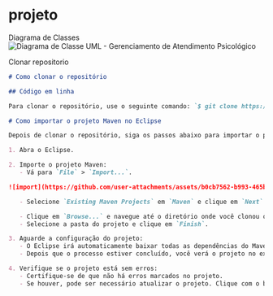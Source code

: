 # projeto
Diagrama de Classes
![Diagrama de Classe UML -  Gerenciamento de Atendimento Psicológico](https://github.com/user-attachments/assets/65d08d0f-3701-469e-83ae-109b566bd24c)

Clonar repositorio 
```markdown
# Como clonar o repositório

## Código em linha

Para clonar o repositório, use o seguinte comando: `$ git clone https://github.com/matheus-avvelino/projeto.git`

# Como importar o projeto Maven no Eclipse

Depois de clonar o repositório, siga os passos abaixo para importar o projeto Maven no Eclipse:

1. Abra o Eclipse.

2. Importe o projeto Maven:
   - Vá para `File` > `Import...`.

![import](https://github.com/user-attachments/assets/b0cb7562-b993-465b-bafb-67b587bbf991)

   - Selecione `Existing Maven Projects` em `Maven` e clique em `Next`.

   - Clique em `Browse...` e navegue até o diretório onde você clonou o repositório.
   - Selecione a pasta do projeto e clique em `Finish`.

3. Aguarde a configuração do projeto:
   - O Eclipse irá automaticamente baixar todas as dependências do Maven e configurar o projeto.
   - Depois que o processo estiver concluído, você verá o projeto no explorador de projetos do Eclipse.

4. Verifique se o projeto está sem erros:
   - Certifique-se de que não há erros marcados no projeto.
   - Se houver, pode ser necessário atualizar o projeto. Clique com o botão direito no projeto e selecione `Maven` > `Update Project...`.

